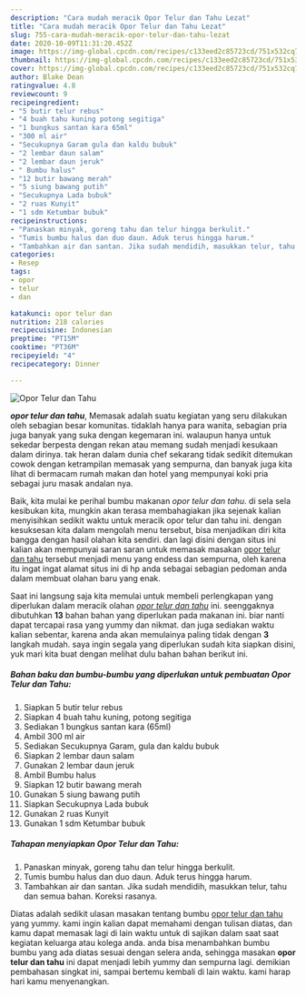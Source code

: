 ```yaml
---
description: "Cara mudah meracik Opor Telur dan Tahu Lezat"
title: "Cara mudah meracik Opor Telur dan Tahu Lezat"
slug: 755-cara-mudah-meracik-opor-telur-dan-tahu-lezat
date: 2020-10-09T11:31:20.452Z
image: https://img-global.cpcdn.com/recipes/c133eed2c85723cd/751x532cq70/opor-telur-dan-tahu-foto-resep-utama.jpg
thumbnail: https://img-global.cpcdn.com/recipes/c133eed2c85723cd/751x532cq70/opor-telur-dan-tahu-foto-resep-utama.jpg
cover: https://img-global.cpcdn.com/recipes/c133eed2c85723cd/751x532cq70/opor-telur-dan-tahu-foto-resep-utama.jpg
author: Blake Dean
ratingvalue: 4.8
reviewcount: 9
recipeingredient:
- "5 butir telur rebus"
- "4 buah tahu kuning potong segitiga"
- "1 bungkus santan kara 65ml"
- "300 ml air"
- "Secukupnya Garam gula dan kaldu bubuk"
- "2 lembar daun salam"
- "2 lembar daun jeruk"
- " Bumbu halus"
- "12 butir bawang merah"
- "5 siung bawang putih"
- "Secukupnya Lada bubuk"
- "2 ruas Kunyit"
- "1 sdm Ketumbar bubuk"
recipeinstructions:
- "Panaskan minyak, goreng tahu dan telur hingga berkulit."
- "Tumis bumbu halus dan duo daun. Aduk terus hingga harum."
- "Tambahkan air dan santan. Jika sudah mendidih, masukkan telur, tahu dan semua bahan. Koreksi rasanya."
categories:
- Resep
tags:
- opor
- telur
- dan

katakunci: opor telur dan 
nutrition: 218 calories
recipecuisine: Indonesian
preptime: "PT15M"
cooktime: "PT36M"
recipeyield: "4"
recipecategory: Dinner

---
```



![Opor Telur dan Tahu](https://img-global.cpcdn.com/recipes/c133eed2c85723cd/751x532cq70/opor-telur-dan-tahu-foto-resep-utama.jpg)

<b><i>opor telur dan tahu</i></b>, Memasak adalah suatu kegiatan yang seru dilakukan oleh sebagian besar komunitas. tidaklah hanya para wanita, sebagian pria juga banyak yang suka dengan kegemaran ini. walaupun hanya untuk sekedar berpesta dengan rekan atau memang sudah menjadi kesukaan dalam dirinya. tak heran dalam dunia chef sekarang tidak sedikit ditemukan cowok dengan ketrampilan memasak yang sempurna, dan banyak juga kita lihat di bermacam rumah makan dan hotel yang mempunyai koki pria sebagai juru masak andalan nya.



Baik, kita mulai ke perihal bumbu makanan <i>opor telur dan tahu</i>. di sela sela kesibukan kita, mungkin akan terasa membahagiakan jika sejenak kalian menyisihkan sedikit waktu untuk meracik opor telur dan tahu ini. dengan kesuksesan kita dalam mengolah menu tersebut, bisa menjadikan diri kita bangga dengan hasil olahan kita sendiri. dan lagi disini dengan situs ini kalian akan mempunyai saran saran untuk memasak masakan <u>opor telur dan tahu</u> tersebut menjadi menu yang endess dan sempurna, oleh karena itu ingat ingat alamat situs ini di hp anda sebagai sebagian pedoman anda dalam membuat olahan baru yang enak.


Saat ini langsung saja kita memulai untuk membeli perlengkapan yang diperlukan dalam meracik olahan <u><i>opor telur dan tahu</i></u> ini. seenggaknya dibutuhkan <b>13</b> bahan bahan yang diperlukan pada makanan ini. biar nanti dapat tercapai rasa yang yummy dan nikmat. dan juga sediakan waktu kalian sebentar, karena anda akan memulainya paling tidak dengan <b>3</b> langkah mudah. saya ingin segala yang diperlukan sudah kita siapkan disini, yuk mari kita buat dengan melihat dulu bahan bahan berikut ini.

<!--inarticleads1-->

##### Bahan baku dan bumbu-bumbu yang diperlukan untuk pembuatan Opor Telur dan Tahu:

1. Siapkan 5 butir telur rebus
1. Siapkan 4 buah tahu kuning, potong segitiga
1. Sediakan 1 bungkus santan kara (65ml)
1. Ambil 300 ml air
1. Sediakan Secukupnya Garam, gula dan kaldu bubuk
1. Siapkan 2 lembar daun salam
1. Gunakan 2 lembar daun jeruk
1. Ambil  Bumbu halus
1. Siapkan 12 butir bawang merah
1. Gunakan 5 siung bawang putih
1. Siapkan Secukupnya Lada bubuk
1. Gunakan 2 ruas Kunyit
1. Gunakan 1 sdm Ketumbar bubuk




<!--inarticleads2-->

##### Tahapan menyiapkan Opor Telur dan Tahu:

1. Panaskan minyak, goreng tahu dan telur hingga berkulit.
1. Tumis bumbu halus dan duo daun. Aduk terus hingga harum.
1. Tambahkan air dan santan. Jika sudah mendidih, masukkan telur, tahu dan semua bahan. Koreksi rasanya.




Diatas adalah sedikit ulasan masakan tentang bumbu <u>opor telur dan tahu</u> yang yummy. kami ingin kalian dapat memahami dengan tulisan diatas, dan kamu dapat memasak lagi di lain waktu untuk di sajikan dalam saat saat kegiatan keluarga atau kolega anda. anda bisa menambahkan bumbu bumbu yang ada diatas sesuai dengan selera anda, sehingga masakan <b>opor telur dan tahu</b> ini dapat menjadi lebih yummy dan sempurna lagi. demikian pembahasan singkat ini, sampai bertemu kembali di lain waktu. kami harap hari kamu menyenangkan.
